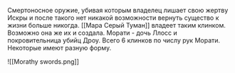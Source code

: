 
Смертоносное оружие, убивая которым владелец лишает свою жертву Искры и после такого нет никакой возможности вернуть существо к жизни больше никогда.
[[Мара Серый Туман]] владеет таким клинком. 
Возможно она же их и создала. 
Морати - дочь Ллосс и покровительница убийц Дроу.
Всего 6 клинков по числу рук Морати.  Некоторые имеют разную форму. 

![[Morathy swords.png]] 